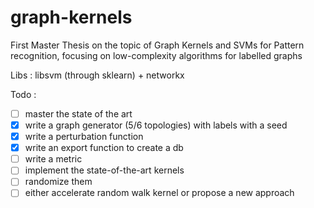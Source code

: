 # graph-kernels
First Master Thesis on the topic of Graph Kernels and SVMs for Pattern recognition, focusing on low-complexity algorithms for labelled graphs

Libs : libsvm (through sklearn) + networkx

Todo :
- [ ] master the state of the art
- [X] write a graph generator (5/6 topologies) with labels with a seed
- [X] write a perturbation function
- [X] write an export function to create a db
- [ ] write a metric
- [ ] implement the state-of-the-art kernels
- [ ] randomize them
- [ ] either accelerate random walk kernel or propose a new approach
